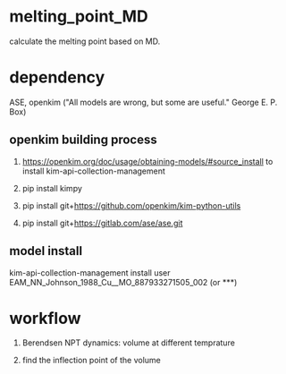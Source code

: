 # melting_point_MD

calculate the melting point based on MD.

# dependency

ASE, openkim ("All models are wrong, but some are useful." George E. P. Box)

## openkim building process

1. https://openkim.org/doc/usage/obtaining-models/#source_install to install kim-api-collection-management

2. pip install kimpy

3. pip install git+https://github.com/openkim/kim-python-utils

4. pip install git+https://gitlab.com/ase/ase.git

## model install

kim-api-collection-management install user EAM_NN_Johnson_1988_Cu__MO_887933271505_002 (or ***)

# workflow

1. Berendsen NPT dynamics: volume at different temprature

2. find the inflection point of the volume
